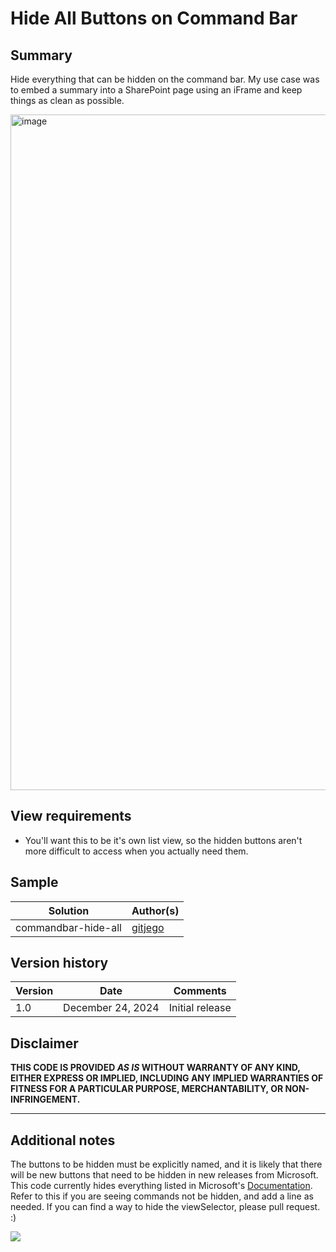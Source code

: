 # Hide All Buttons on Command Bar

## Summary
Hide everything that can be hidden on the command bar. My use case was to embed a summary into a SharePoint page using an iFrame and keep things as clean as possible. 

<img width="1081" alt="image" src="https://github.com/user-attachments/assets/52a20d33-24e3-41c7-9847-d6be5ae05d09" />


## View requirements
- You'll want this to be it's own list view, so the hidden buttons aren't more difficult to access when you actually need them. 

## Sample

Solution|Author(s)
--------|---------
commandbar-hide-all | [gitjego](https://github.com/gitjego) 

## Version history

Version|Date|Comments
-------|----|--------
1.0|December 24, 2024|Initial release

## Disclaimer
**THIS CODE IS PROVIDED *AS IS* WITHOUT WARRANTY OF ANY KIND, EITHER EXPRESS OR IMPLIED, INCLUDING ANY IMPLIED WARRANTIES OF FITNESS FOR A PARTICULAR PURPOSE, MERCHANTABILITY, OR NON-INFRINGEMENT.**

---

## Additional notes
The buttons to be hidden must be explicitly named, and it is likely that there will be new buttons that need to be hidden in new releases from Microsoft. This code currently hides everything listed in Microsoft's [Documentation](https://learn.microsoft.com/en-us/sharepoint/dev/declarative-customization/view-commandbar-formatting). Refer to this if you are seeing commands not be hidden, and add a line as needed. 
If you can find a way to hide the viewSelector, please pull request.  :)

<img src="https://pnptelemetry.azurewebsites.net/list-formatting/view-samples/commandbar-hide-all" />
